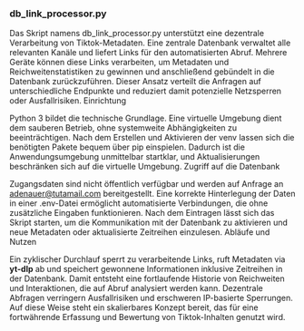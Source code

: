 ### db_link_processor.py

Das Skript namens db_link_processor.py unterstützt eine dezentrale Verarbeitung von Tiktok-Metadaten. Eine zentrale Datenbank verwaltet alle relevanten Kanäle und liefert Links für den automatisierten Abruf. Mehrere Geräte können diese Links verarbeiten, um Metadaten und Reichweitenstatistiken zu gewinnen und anschließend gebündelt in die Datenbank zurückzuführen. Dieser Ansatz verteilt die Anfragen auf unterschiedliche Endpunkte und reduziert damit potenzielle Netzsperren oder Ausfallrisiken.
Einrichtung

Python 3 bildet die technische Grundlage. Eine virtuelle Umgebung dient dem sauberen Betrieb, ohne systemweite Abhängigkeiten zu beeinträchtigen. Nach dem Erstellen und Aktivieren der venv lassen sich die benötigten Pakete bequem über pip einspielen. Dadurch ist die Anwendungsumgebung unmittelbar startklar, und Aktualisierungen beschränken sich auf die virtuelle Umgebung.
Zugriff auf die Datenbank

Zugangsdaten sind nicht öffentlich verfügbar und werden auf Anfrage an adenauer@tutamail.com bereitgestellt. Eine korrekte Hinterlegung der Daten in einer .env-Datei ermöglicht automatisierte Verbindungen, die ohne zusätzliche Eingaben funktionieren. Nach dem Eintragen lässt sich das Skript starten, um die Kommunikation mit der Datenbank zu aktivieren und neue Metadaten oder aktualisierte Zeitreihen einzulesen.
Abläufe und Nutzen

Ein zyklischer Durchlauf sperrt zu verarbeitende Links, ruft Metadaten via **yt-dlp** ab und speichert gewonnene Informationen inklusive Zeitreihen in der Datenbank. Damit entsteht eine fortlaufende Historie von Reichweiten und Interaktionen, die auf Abruf analysiert werden kann. Dezentrale Abfragen verringern Ausfallrisiken und erschweren IP-basierte Sperrungen. Auf diese Weise steht ein skalierbares Konzept bereit, das für eine fortwährende Erfassung und Bewertung von Tiktok-Inhalten genutzt wird.
